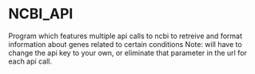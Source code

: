 # NCBI_API
Program which features multiple api calls to ncbi to retreive and format information about genes related to certain conditions
Note: will have to change the api key to your own, or eliminate that parameter in the url for each api call. 
